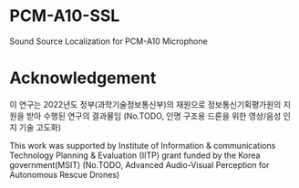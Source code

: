 # PCM-A10-SSL
Sound Source Localization for PCM-A10 Microphone

# Acknowledgement
이 연구는 2022년도 정부(과학기술정보통신부)의 재원으로 정보통신기획평가원의 지원을 받아 수행된 연구의 결과물임 (No.TODO, 인명 구조용 드론을 위한 영상/음성 인지 기술 고도화)

This work was supported by Institute of Information & communications Technology Planning & Evaluation (IITP) grant funded by the Korea government(MSIT) (No.TODO, Advanced Audio-Visual Perception for Autonomous Rescue Drones)
